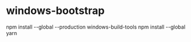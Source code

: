 # windows-bootstrap

npm install --global --production windows-build-tools
npm install --global yarn
